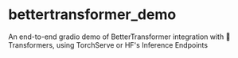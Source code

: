 # bettertransformer_demo
An end-to-end gradio demo of BetterTransformer integration with 🤗 Transformers, using TorchServe or HF's Inference Endpoints
